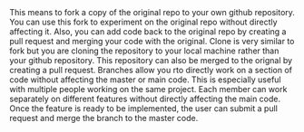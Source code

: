 <Github Fork>
This means to fork a copy of the original repo to your own github repository. You can use this fork to experiment on the original repo without directly affecting it. Also, you can add code back to the original repo by creating a pull request and merging your code with the original.

<Github Clone> 
Clone is very similar to fork but you are cloning the repository to your local machine rather than your github repository. This repository can also be merged to the orignal by creating a pull request.

<Github Branch> 
Branches allow you rto directly work on a section of code without affecting the master or main code. This is especially useful with multiple people working on the same project. Each member can work separately on different features without directly affecting the main code. Once the feature is ready to be implemented, the user can submit a pull request and merge the branch to the master code.
